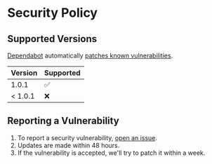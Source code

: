 # Security Policy

## Supported Versions

[Dependabot](https://docs.github.com/en/code-security/supply-chain-security/keeping-your-dependencies-updated-automatically/about-dependabot-version-updates) automatically [patches known vulnerabilities](https://github.com/FoveaCentral/google_maps_geocoder/pulls?q=is%3Apr+is%3Aclosed+author%3Aapp%2Fdependabot).

| Version | Supported          |
| ------- | ------------------ |
| 1.0.1   | :white_check_mark: |
| < 1.0.1 | :x:                |

## Reporting a Vulnerability

1. To report a security vulnerability, [open an issue](https://github.com/FoveaCentral/google_maps_geocoder/issues/new/choose).
2. Updates are made within 48 hours.
3. If the vulnerability is accepted, we'll try to patch it within a week.
